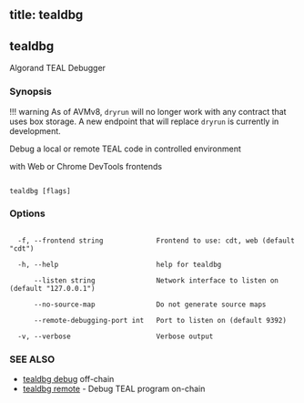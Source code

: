 title: tealdbg
---
## tealdbg



Algorand TEAL Debugger



### Synopsis

!!! warning
    As of AVMv8, `dryrun` will no longer work with any contract that uses box storage. A new endpoint that will replace `dryrun` is currently in development.

Debug a local or remote TEAL code in controlled environment

with Web or Chrome DevTools frontends



```

tealdbg [flags]

```



### Options



```

  -f, --frontend string             Frontend to use: cdt, web (default "cdt")

  -h, --help                        help for tealdbg

      --listen string               Network interface to listen on (default "127.0.0.1")

      --no-source-map               Do not generate source maps

      --remote-debugging-port int   Port to listen on (default 9392)

  -v, --verbose                     Verbose output

```



### SEE ALSO



* [tealdbg debug](../debug/) off-chain
* [tealdbg remote](../remote/)	 - Debug TEAL program on-chain



